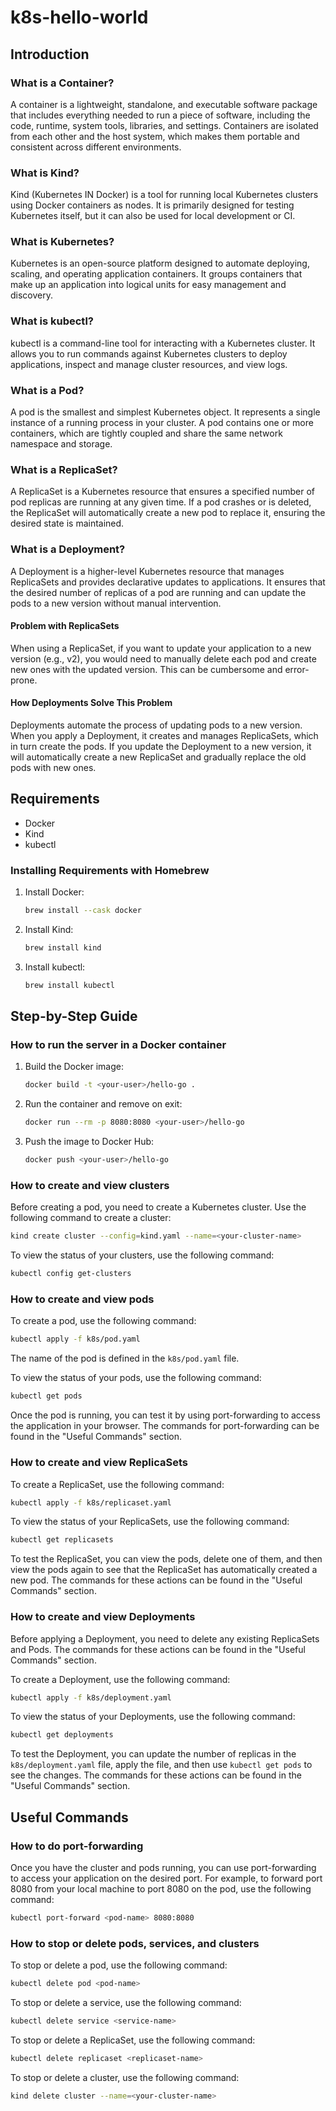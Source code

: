 # k8s-hello-world

## Introduction

### What is a Container?

A container is a lightweight, standalone, and executable software package that
includes everything needed to run a piece of software, including the code,
runtime, system tools, libraries, and settings. Containers are isolated from
each other and the host system, which makes them portable and consistent across
different environments.

### What is Kind?

Kind (Kubernetes IN Docker) is a tool for running local Kubernetes clusters
using Docker containers as nodes. It is primarily designed for testing
Kubernetes itself, but it can also be used for local development or CI.

### What is Kubernetes?

Kubernetes is an open-source platform designed to automate deploying, scaling,
and operating application containers. It groups containers that make up an
application into logical units for easy management and discovery.

### What is kubectl?

kubectl is a command-line tool for interacting with a Kubernetes cluster. It
allows you to run commands against Kubernetes clusters to deploy applications,
inspect and manage cluster resources, and view logs.

### What is a Pod?

A pod is the smallest and simplest Kubernetes object. It represents a single
instance of a running process in your cluster. A pod contains one or more
containers, which are tightly coupled and share the same network namespace and
storage.

### What is a ReplicaSet?

A ReplicaSet is a Kubernetes resource that ensures a specified number of pod
replicas are running at any given time. If a pod crashes or is deleted, the
ReplicaSet will automatically create a new pod to replace it, ensuring the
desired state is maintained.

### What is a Deployment?

A Deployment is a higher-level Kubernetes resource that manages ReplicaSets and
provides declarative updates to applications. It ensures that the desired number
of replicas of a pod are running and can update the pods to a new version
without manual intervention.

#### Problem with ReplicaSets

When using a ReplicaSet, if you want to update your application to a new version
(e.g., v2), you would need to manually delete each pod and create new ones with
the updated version. This can be cumbersome and error-prone.

#### How Deployments Solve This Problem

Deployments automate the process of updating pods to a new version. When you
apply a Deployment, it creates and manages ReplicaSets, which in turn create the
pods. If you update the Deployment to a new version, it will automatically
create a new ReplicaSet and gradually replace the old pods with new ones.

## Requirements

- Docker
- Kind
- kubectl

### Installing Requirements with Homebrew

1. Install Docker:
   ```sh
   brew install --cask docker
   ```

2. Install Kind:
   ```sh
   brew install kind
   ```

3. Install kubectl:
   ```sh
   brew install kubectl
   ```

## Step-by-Step Guide

### How to run the server in a Docker container

1. Build the Docker image:
   ```sh
   docker build -t <your-user>/hello-go .
   ```

2. Run the container and remove on exit:
   ```sh
   docker run --rm -p 8080:8080 <your-user>/hello-go
   ```

3. Push the image to Docker Hub:
   ```sh
   docker push <your-user>/hello-go
   ```

### How to create and view clusters

Before creating a pod, you need to create a Kubernetes cluster. Use the
following command to create a cluster:

```sh
kind create cluster --config=kind.yaml --name=<your-cluster-name>
```

To view the status of your clusters, use the following command:

```sh
kubectl config get-clusters
```

### How to create and view pods

To create a pod, use the following command:

```sh
kubectl apply -f k8s/pod.yaml
```

The name of the pod is defined in the `k8s/pod.yaml` file.

To view the status of your pods, use the following command:

```sh
kubectl get pods
```

Once the pod is running, you can test it by using port-forwarding to access the
application in your browser. The commands for port-forwarding can be found in
the "Useful Commands" section.

### How to create and view ReplicaSets

To create a ReplicaSet, use the following command:

```sh
kubectl apply -f k8s/replicaset.yaml
```

To view the status of your ReplicaSets, use the following command:

```sh
kubectl get replicasets
```

To test the ReplicaSet, you can view the pods, delete one of them, and then view
the pods again to see that the ReplicaSet has automatically created a new pod.
The commands for these actions can be found in the "Useful Commands" section.

### How to create and view Deployments

Before applying a Deployment, you need to delete any existing ReplicaSets and
Pods. The commands for these actions can be found in the "Useful Commands"
section.

To create a Deployment, use the following command:

```sh
kubectl apply -f k8s/deployment.yaml
```

To view the status of your Deployments, use the following command:

```sh
kubectl get deployments
```

To test the Deployment, you can update the number of replicas in the
`k8s/deployment.yaml` file, apply the file, and then use `kubectl get pods` to
see the changes. The commands for these actions can be found in the "Useful
Commands" section.

## Useful Commands

### How to do port-forwarding

Once you have the cluster and pods running, you can use port-forwarding to
access your application on the desired port. For example, to forward port 8080
from your local machine to port 8080 on the pod, use the following command:

```sh
kubectl port-forward <pod-name> 8080:8080
```

### How to stop or delete pods, services, and clusters

To stop or delete a pod, use the following command:

```sh
kubectl delete pod <pod-name>
```

To stop or delete a service, use the following command:

```sh
kubectl delete service <service-name>
```

To stop or delete a ReplicaSet, use the following command:

```sh
kubectl delete replicaset <replicaset-name>
```

To stop or delete a cluster, use the following command:

```sh
kind delete cluster --name=<your-cluster-name>
```
